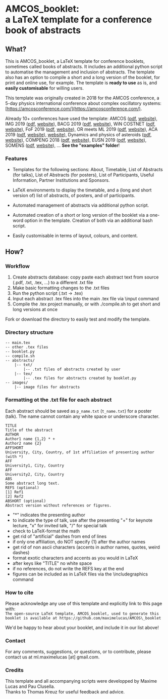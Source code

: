 # AMCOS_booklet: <br/> a LaTeX template for a conference book of abstracts

## What?

This is AMCOS_booklet, a LaTeX template for conference booklets, sometimes called books of abstracts. It includes an additional python script to automatise the management and inclusion of abstracts. The template also has an option to compile a short and a long version of the booklet, for print and online use, for example. The template is **ready to use** as is, and **easily customisable** for willing users.

This template was originally created in 2018 for the AMCOS conference, a 5-day physics international conference about complex oscillatory systems: [https://amcosconference.com/](https://amcosconference.com/). 

Already 10+ conferences have used the template: AMCOS ([pdf](https://amcos.files.wordpress.com/2018/07/booklet_updated_july.pdf), [website](https://amcosconference.com/)), IMG 2019 ([pdf](http://www.multigrid.org/img2019/public/static/img2018/images/booklet_online.pdf), [website](http://www.multigrid.org/img2019/)), BACG 2019 ([pdf](https://www.bacg.co.uk/wp-content/uploads/2019/07/BACG50_booklet_online.pdf), [website](https://www.bacg.co.uk/bacg-50th-annual-conference/)), WiN COSTNET ([pdf](https://github.com/luisacutillo78/WiN-Workshop/blob/master/main.pdf), [website](https://win.leeds.ac.uk/)), FoF 2019 ([pdf](http://fof.oac.uncor.edu/2019/wp-content/uploads/sites/3/2019/04/program_3.pdf),  [website](http://fof.oac.uncor.edu/2019/)), OR meets ML 2019 ([pdf](https://www.euro-online.org/websites/or-in-practice/wp-content/uploads/sites/8/2019/04/OR_meets_ML_abstract_booklet_final.pdf), [website](https://www.eventbrite.com/e/operations-research-meets-machine-learning-how-to-get-the-most-of-both-worlds-to-achieve-excellent-tickets-53748030807#)), ACA 2019 ([pdf](http://s23466.pcdn.co/wp-content/uploads/2019/07/ACA2019_program-3.pdf), [website](http://aca2019.etsmtl.ca/)), [website](https://www.bacg.co.uk/bacg-50th-annual-conference/)), Dynamics and physics of asteroids ([pdf](https://github.com/maximelucas/AMCOS_booklet/blob/master/examples/antalya2019.pdf), [website](https://asteroid2019.space/)), COMPENG 2018 ([pdf](http://compeng2018.ieeesezioneitalia.it/wp-content/uploads/2018/10/booklet_corretto3.pdf), [website](http://compeng2018.ieeesezioneitalia.it/)), EUSN 2019 ([pdf](https://github.com/maximelucas/AMCOS_booklet/blob/master/examples/EUSN019.pdf), [website](https://www.eusn2019.ethz.ch/)), SOMENS ([pdf](https://github.com/maximelucas/AMCOS_booklet/blob/master/examples/SOMENS019.pdf), [website](https://mensurationists.com/)), ... **See the "examples" folder**!

### Features

- Templates for the following sections: About, Timetable, List of Abstracts (for talks), List of Abstracts (for posters), List of Participants, Useful Information, Partner Institutions and Sponsors.

- LaTeX environments to display the timetable, and a (long and short version of) list of abstracts, of posters, and of participants.

- Automated management of abstracts via additional python script.

- Automated creation of a short or long version of the booklet via a one-word option in the template. Creation of both via an additional bash script.

- Easily customisable in terms of layout, colours, and content.

## How?

### Workflow

1. Create abstracts database: copy paste each abstract text from source (.pdf, .txt, .tex, ...) to a different .txt file
2. Make basic formatting changes to the .txt files
3. Run the python script (.txt -> .tex)
4. Input each abstract .tex files into the main .tex file via \input command
5. Compile the .tex project manually, or with ./compile.sh to get short and long versions at once

Fork or download the directory to easily test and modify the template.

### Directory structure

```
-- main.tex
-- other .tex files
-- booklet.py
-- compile.sh
-- abstracts/
    |-- txt/
        |-- .txt files of abstracts created by user
    |-- tex/
        |-- .tex files for abstracts created by booklet.py
-- images/
    |-- image files for abstracts
```

### Formatting ot the .txt file for each abstract

Each abstract should be saved as `p_name.txt` (`t_name.txt`) for a poster (talk). The name cannot contain any white space or underscore character.

```
TITLE
Title of the abstract
AUTHOR
Author1 name {1,2} * +
Author2 name {2}
AFFSHORT
University, City, Country, of 1st affiliation of presenting author (with *)
AFF
University1, City, Country
AFF
University2, City, Country
ABS
Some abstract long text.
REFS (optional)
[1] Ref1
[2] Ref2
ABSHORT (optional)
Abstract version without references or figures.
```

- "*" indicates the presenting author
- to indicate the type of talk, use after the presenting "+" for keynote lecture, "x" for invited talk, "/" for special talk
- check to LaTeX-format the math
- get rid of "artificial" dashes from end of lines
- if only one affiliation, do NOT specify {1} after the author names
- get rid of non ascii characters (accents in author names, quotes, weird dashes)
- format exotic characters and accents as you would in LaTeX
- after keys like "TITLE" no white space
- if no references, do not write the REFS key at the end
- figures can be included as in LaTeX files via the \includegraphics command

### How to cite

Please acknowledge any use of this template and explicitly link to this page with:  
`The open-source LaTeX template, AMCOS_booklet, used to generate this booklet is available at https://github.com/maximelucas/AMCOS\_booklet`  

We'd be happy to hear about your booklet, and include it in our list above!

### Contact

For any comments, suggestions, or questions, or to contribute, please contact us at ml.maximelucas [at] gmail.com.  

### Credits 

This template and all accompanying scripts were developped by Maxime Lucas and Pau Clusella.  
Thanks to Thomas Kreuz for useful feedback and advice.  

